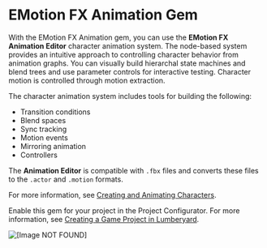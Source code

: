 # EMotion FX Animation Gem<a name="gems-system-gem-emotionfx-animation"></a>

With the EMotion FX Animation gem, you can use the **EMotion FX Animation Editor** character animation system\. The node\-based system provides an intuitive approach to controlling character behavior from animation graphs\. You can visually build hierarchal state machines and blend trees and use parameter controls for interactive testing\. Character motion is controlled through motion extraction\.

The character animation system includes tools for building the following:
+ Transition conditions
+ Blend spaces
+ Sync tracking
+ Motion events
+ Mirroring animation
+ Controllers

The **Animation Editor** is compatible with `.fbx` files and converts these files to the `.actor` and `.motion` formats\.

For more information, see [Creating and Animating Characters](char-intro.md)\.

Enable this gem for your project in the Project Configurator\. For more information, see [Creating a Game Project in Lumberyard](configurator-projects.md#creating-a-game-project)\.

![\[Image NOT FOUND\]](http://docs.aws.amazon.com/lumberyard/latest/userguide/images/animation-editor-render-window.png)